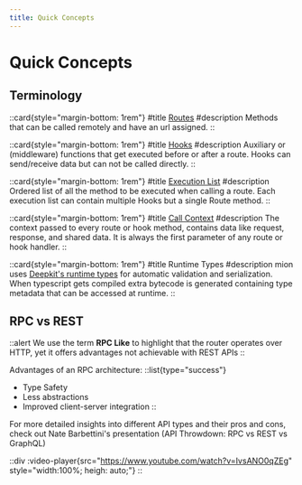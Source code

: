 ```yaml
---
title: Quick Concepts
---
```


# Quick Concepts

## Terminology
::card{style="margin-bottom: 1rem"}
#title
[Routes](router/routes)
#description
Methods that can be called remotely and have an url assigned.
::

::card{style="margin-bottom: 1rem"}
#title
[Hooks](router/hooks)
#description
Auxiliary or (middleware) functions that get executed before or after a route. 
Hooks can send/receive data but can not be called directly.
::

::card{style="margin-bottom: 1rem"}
#title
[Execution List](router/execution-list)
#description
Ordered list of all the method to be executed when calling a route.
Each execution list can contain multiple Hooks but a single Route method.
::

::card{style="margin-bottom: 1rem"}
#title
[Call Context](router/call-context)
#description
The context passed to every route or hook method, contains data like request, response, and shared data.
It is always the first parameter of any route or hook handler.
::

::card{style="margin-bottom: 1rem"}
#title
Runtime Types
#description
mion uses [Deepkit's runtime types](https://docs.deepkit.io/english/runtime-types.html) for automatic validation and serialization.
When typescript gets compiled extra bytecode is generated containing type metadata that can be accessed at runtime. 
::


## RPC  vs  REST

::alert
We use the term **RPC Like** to highlight that the router operates over HTTP, yet it offers advantages not achievable with REST APIs
::

Advantages of an RPC architecture:
::list{type="success"}
- Type Safety
- Less abstractions
- Improved client-server integration
::



For more detailed insights into different API types and their pros and cons, check out Nate Barbettini's presentation (API Throwdown: RPC vs REST vs GraphQL)

::div
:video-player{src="https://www.youtube.com/watch?v=IvsANO0qZEg" style="width:100%; heigh: auto;"}
::

